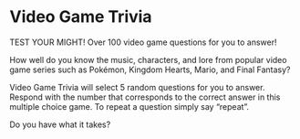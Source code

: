 # Video Game Trivia
TEST YOUR MIGHT! Over 100 video game questions for you to answer! 

How well do you know the music, characters, and lore from popular video game series such as Pokémon, Kingdom Hearts, Mario, and Final Fantasy? 

Video Game Trivia will select 5 random questions for you to answer. Respond with the number that corresponds to the correct answer in this multiple choice game. To repeat a question simply say “repeat”.

Do you have what it takes?
